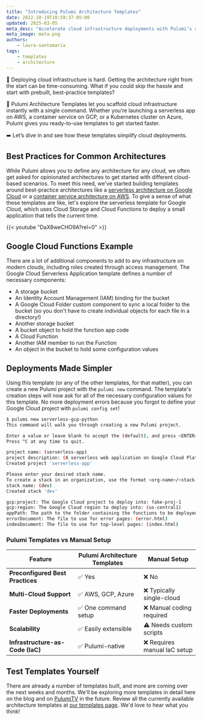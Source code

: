 ```yaml
---
title: "Introducing Pulumi Architecture Templates"
date: 2022-10-19T10:59:37-05:00
updated: 2025-03-05
meta_desc: "Accelerate cloud infrastructure deployments with Pulumi’s architecture templates. Get prebuilt, best-practice templates for AWS, GCP, Azure, and more."
meta_image: meta.png
authors:
    - laura-santamaria
tags:
    - templates
    - architecture
---
```


🚀 Deploying cloud infrastructure is hard. Getting the architecture right from the start can be time-consuming. What if you could skip the hassle and start with prebuilt, best-practice templates?

📢 Pulumi Architecture Templates let you scaffold cloud infrastructure instantly with a single command. Whether you’re launching a serverless app on AWS, a container service on GCP, or a Kubernetes cluster on Azure, Pulumi gives you ready-to-use templates to get started faster.

➡️ Let’s dive in and see how these templates simplify cloud deployments.

<!--more-->

## Best Practices for Common Architectures

While Pulumi allows you to define any architecture for any cloud, we often get asked for opinionated architectures to get started with different cloud-based scenarios. To meet this need, we've started building templates around best-practice architectures like a [serverless architecture on Google Cloud](/templates/serverless-application/gcp/) or a [container service architecture on AWS](/templates/container-service/aws/). To give a sense of what these templates are like, let's explore the serverless template for Google Cloud, which uses Cloud Storage and Cloud Functions to deploy a small application that tells the current time.

{{< youtube "DaX8weCHO9A?rel=0" >}}

## Google Cloud Functions Example

There are a lot of additional components to add to any infrastructure on modern clouds, including roles created through access management. The Google Cloud Serverless Application template defines a number of necessary components:

* A storage bucket
* An Identity Account Management (IAM) binding for the bucket
* A Google Cloud Folder custom component to sync a local folder to the bucket (so you don't have to create individual objects for each file in a directory!)
* Another storage bucket
* A bucket object to hold the function app code
* A Cloud Function
* Another IAM member to run the Function
* An object in the bucket to hold some configuration values

## Deployments Made Simpler

Using this template (or any of the other templates, for that matter), you can create a new Pulumi project with the `pulumi new` command. The template's creation steps will now ask for all of the necessary configuration values for this template. No more deployment errors because you forgot to define your Google Cloud project with `pulumi config set`!

```bash
$ pulumi new serverless-gcp-python
This command will walk you through creating a new Pulumi project.

Enter a value or leave blank to accept the (default), and press <ENTER>.
Press ^C at any time to quit.

project name: (serverless-app)
project description: (A serverless web application on Google Cloud Platform)
Created project 'serverless-app'

Please enter your desired stack name.
To create a stack in an organization, use the format <org-name>/<stack-name> (e.g. `acmecorp/dev`).
stack name: (dev)
Created stack 'dev'

gcp:project: The Google Cloud project to deploy into: fake-proj-1
gcp:region: The Google Cloud region to deploy into: (us-central1)
appPath: The path to the folder containing the functions to be deployed: (./app)
errorDocument: The file to use for error pages: (error.html)
indexDocument: The file to use for top-level pages: (index.html)
```

### Pulumi Templates vs Manual Setup

| Feature                      | Pulumi Architecture Templates | Manual Setup |
|------------------------------|------------------------------|--------------|
| **Preconfigured Best Practices** | ✅ Yes  | ❌ No |
| **Multi-Cloud Support**       | ✅ AWS, GCP, Azure  | ❌ Typically single-cloud |
| **Faster Deployments**        | ✅ One command setup | ❌ Manual coding required |
| **Scalability**               | ✅ Easily extensible  | ⚠️ Needs custom scripts |
| **Infrastructure-as-Code (IaC)** | ✅ Pulumi-native  | ❌ Requires manual IaC setup |

## Test Templates Yourself

There are already a number of templates built, and more are coming over the next weeks and months. We'll be exploring more templates in detail here on the blog and on [PulumiTV](https://www.youtube.com/channel/UC2Dhyn4Ev52YSbcpfnfP0Mw/) in the future. Review all the currently available architecture templates at [our templates page](/templates/). We'd love to hear what you think!
